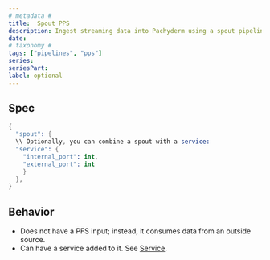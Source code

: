 ```yaml
---
# metadata # 
title:  Spout PPS
description: Ingest streaming data into Pachyderm using a spout pipeline.
date: 
# taxonomy #
tags: ["pipelines", "pps"]
series:
seriesPart:
label: optional
---
```


## Spec 

```s
{
  "spout": {
  \\ Optionally, you can combine a spout with a service:
  "service": {
    "internal_port": int,
    "external_port": int
    }
  },
}
```

## Behavior 

- Does not have a PFS input; instead, it consumes data from an outside source.
- Can have a service added to it. See [Service](../service).
